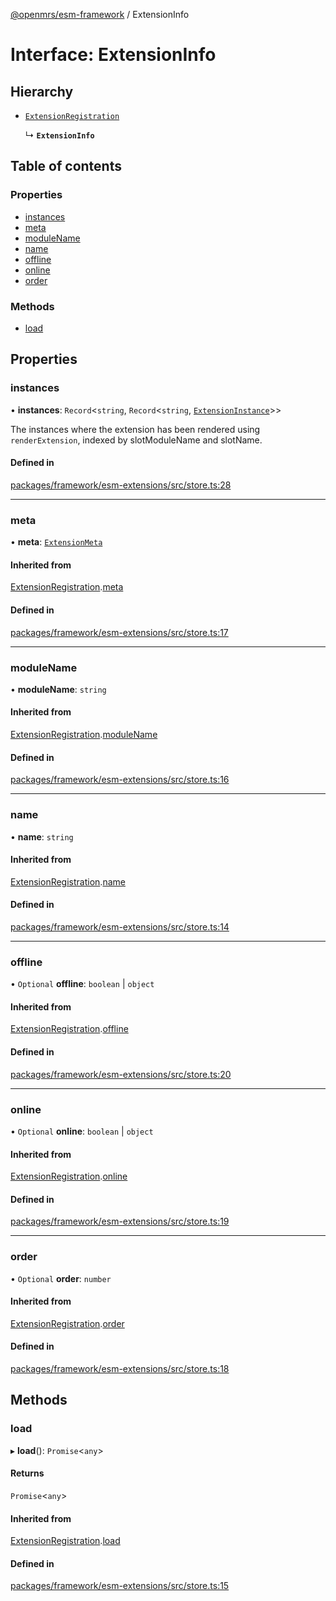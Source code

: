 [@openmrs/esm-framework](../API.md) / ExtensionInfo

# Interface: ExtensionInfo

## Hierarchy

- [`ExtensionRegistration`](ExtensionRegistration.md)

  ↳ **`ExtensionInfo`**

## Table of contents

### Properties

- [instances](ExtensionInfo.md#instances)
- [meta](ExtensionInfo.md#meta)
- [moduleName](ExtensionInfo.md#modulename)
- [name](ExtensionInfo.md#name)
- [offline](ExtensionInfo.md#offline)
- [online](ExtensionInfo.md#online)
- [order](ExtensionInfo.md#order)

### Methods

- [load](ExtensionInfo.md#load)

## Properties

### instances

• **instances**: `Record`<`string`, `Record`<`string`, [`ExtensionInstance`](ExtensionInstance.md)\>\>

The instances where the extension has been rendered using `renderExtension`,
indexed by slotModuleName and slotName.

#### Defined in

[packages/framework/esm-extensions/src/store.ts:28](https://github.com/openmrs/openmrs-esm-core/blob/master/packages/framework/esm-extensions/src/store.ts#L28)

___

### meta

• **meta**: [`ExtensionMeta`](ExtensionMeta.md)

#### Inherited from

[ExtensionRegistration](ExtensionRegistration.md).[meta](ExtensionRegistration.md#meta)

#### Defined in

[packages/framework/esm-extensions/src/store.ts:17](https://github.com/openmrs/openmrs-esm-core/blob/master/packages/framework/esm-extensions/src/store.ts#L17)

___

### moduleName

• **moduleName**: `string`

#### Inherited from

[ExtensionRegistration](ExtensionRegistration.md).[moduleName](ExtensionRegistration.md#modulename)

#### Defined in

[packages/framework/esm-extensions/src/store.ts:16](https://github.com/openmrs/openmrs-esm-core/blob/master/packages/framework/esm-extensions/src/store.ts#L16)

___

### name

• **name**: `string`

#### Inherited from

[ExtensionRegistration](ExtensionRegistration.md).[name](ExtensionRegistration.md#name)

#### Defined in

[packages/framework/esm-extensions/src/store.ts:14](https://github.com/openmrs/openmrs-esm-core/blob/master/packages/framework/esm-extensions/src/store.ts#L14)

___

### offline

• `Optional` **offline**: `boolean` \| `object`

#### Inherited from

[ExtensionRegistration](ExtensionRegistration.md).[offline](ExtensionRegistration.md#offline)

#### Defined in

[packages/framework/esm-extensions/src/store.ts:20](https://github.com/openmrs/openmrs-esm-core/blob/master/packages/framework/esm-extensions/src/store.ts#L20)

___

### online

• `Optional` **online**: `boolean` \| `object`

#### Inherited from

[ExtensionRegistration](ExtensionRegistration.md).[online](ExtensionRegistration.md#online)

#### Defined in

[packages/framework/esm-extensions/src/store.ts:19](https://github.com/openmrs/openmrs-esm-core/blob/master/packages/framework/esm-extensions/src/store.ts#L19)

___

### order

• `Optional` **order**: `number`

#### Inherited from

[ExtensionRegistration](ExtensionRegistration.md).[order](ExtensionRegistration.md#order)

#### Defined in

[packages/framework/esm-extensions/src/store.ts:18](https://github.com/openmrs/openmrs-esm-core/blob/master/packages/framework/esm-extensions/src/store.ts#L18)

## Methods

### load

▸ **load**(): `Promise`<`any`\>

#### Returns

`Promise`<`any`\>

#### Inherited from

[ExtensionRegistration](ExtensionRegistration.md).[load](ExtensionRegistration.md#load)

#### Defined in

[packages/framework/esm-extensions/src/store.ts:15](https://github.com/openmrs/openmrs-esm-core/blob/master/packages/framework/esm-extensions/src/store.ts#L15)
